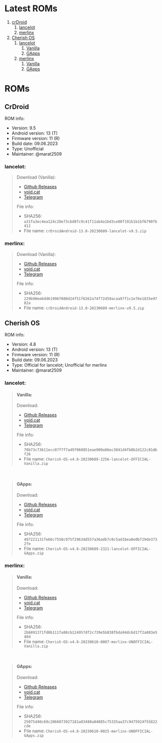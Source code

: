 
# Latest ROMs
1. [crDroid](#crdroid)
    1. [lancelot](#lancelot)
    2. [merlinx](#merlinx)
2. [Cherish OS](#cherish-os)
    1. [lancelot](#lancelot-1)
        1. [Vanilla](#vanilla)
        2. [GApps](#gapps)
    2. [merlinx](#merlinx-1)
        1. [Vanilla](#vanilla-1)
        2. [GApps](#gapps-1)

# ROMs
## CrDroid
ROM info:
* Version: 9.5
* Android version: 13 (T)
* Firmware version: 11 \(R\)
* Build date: 09.06.2023
* Type: Unofficial
* Maintainer: @marat2509

### lancelot:

> Download (Vanilla):
> * [Github Releases](https://github.com/MT6768-Lab/releases/releases/download/crdroid-13.0-v9.5/crDroidAndroid-13.0-20230609-lancelot-v9.5.zip)
> * [void.cat](https://void.cat/BGuwRwN9kTEbpruLbodhr6)
> * [Telegram](https://t.me/marat2509_roms/2?single) 
> 
> File info:
> * SHA256: `a31fa3ec4ea124c28e73cbd8fc9c41f11ab4a1bd3ce00f191b1b1bf6790fb412`
> * File name: `crDroidAndroid-13.0-20230609-lancelot-v9.5.zip`

### merlinx:

> Download (Vanilla):
> * [Github Releases](https://github.com/MT6768-Lab/releases/releases/download/crdroid-13.0-v9.5/crDroidAndroid-13.0-20230609-merlinx-v9.5.zip)
> * [void.cat](https://void.cat/F3GVqLXRSgC2W18jHC2qDE)
> * [Telegram](https://t.me/marat2509_roms/3)
> 
> File info:
> * SHA256: `229b90ee6dd61996f080d24f51f6262a74f72d59acaa97f1c2e76e1835e9782a`
> * File name: `crDroidAndroid-13.0-20230609-merlinx-v9.5.zip`

## Cherish OS
ROM info:
* Version: 4.8
* Android version: 13 (T)
* Firmware version: 11 \(R\)
* Build date: 09.06.2023
* Type: Official for lancelot; Unofficial for merlinx
* Maintainer: @marat2509

### lancelot:
> #### **Vanilla:**
> 
> Download:
> * [Github Releases](https://github.com/MT6768-Lab/releases/releases/download/cherish-13.0-4.8/Cherish-OS-v4.8-20230609-2256-lancelot-OFFICIAL-Vanilla.zip)
> * [void.cat](https://void.cat/4p7sFnZ6s322dGmWjBGsdx)
> * [Telegram](https://t.me/marat2509_roms/4)
> 
> File info:
> * SHA256: `78b73c73611ecc07f7f7a497060851eae900a86ec3041d4fb8b2d122c81dbf26`
> * File name: `Cherish-OS-v4.8-20230609-2256-lancelot-OFFICIAL-Vanilla.zip`

<br/>

> #### **GApps:**
> 
> Download:
> * [Github Releases](https://github.com/MT6768-Lab/releases/releases/download/cherish-13.0-4.8/Cherish-OS-v4.8-20230609-2321-lancelot-OFFICIAL-GApps.zip)
> * [void.cat](https://void.cat/U7nkHm8kGMrnzUx4L9YXhE)
> * [Telegram](https://t.me/marat2509_roms/5) 
> 
> File info:
> * SHA256: `497221131fe66c7558c975f2963dd557a36adb7c0c5ad1bea8e0bf29de3732fe`
> * File name: `Cherish-OS-v4.8-20230609-2321-lancelot-OFFICIAL-GApps.zip`

### merlinx:

> #### **Vanilla:**
> 
> Download:
> * [Github Releases](https://github.com/MT6768-Lab/releases/releases/download/cherish-13.0-4.8/Cherish-OS-v4.8-20230610-0007-merlinx-UNOFFICIAL-Vanilla.zip)
> * [void.cat](https://void.cat/hc6trZFqp69pJTBfNRGCs)
> * [Telegram](https://t.me/marat2509_roms/6)
> 
> File info:
> * SHA256: `2b6891371fd0b111fa80cb124957df2c739e5b838fbda94dc6d17f2a083e548d`
> * File name: `Cherish-OS-v4.8-20230610-0007-merlinx-UNOFFICIAL-Vanilla.zip`

<br/>

> #### **GApps:**
> 
> Download:
> * [Github Releases](https://github.com/MT6768-Lab/releases/releases/download/cherish-13.0-4.8/Cherish-OS-v4.8-20230610-0025-merlinx-UNOFFICIAL-GApps.zip)
> * [void.cat](https://void.cat/HrNnTvZCnAGnG4xKZSAQWJ)
> * [Telegram](https://t.me/marat2509_roms/7) 
> 
> File info:
> * SHA256: `25075d40c69c2066073927181a03480a04085c75335aa37c9475924f55822cde`
> * File name: `Cherish-OS-v4.8-20230610-0025-merlinx-UNOFFICIAL-GApps.zip`
